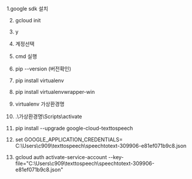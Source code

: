 1.google sdk 설치

2. gcloud init

3. y

4. 계정선택

5. cmd 실행

6. pip --version (버전확인)

7.  pip install virtualenv

8.  pip install virtualenvwrapper-win

9. virtualenv 가상환경명

10. .\가상환경명\Scripts\activate

11.  pip install --upgrade google-cloud-texttospeech

12. set GOOGLE_APPLICATION_CREDENTIALS= C:\Users\c909\texttospeech\speechtotext-309906-e81ef071b9c8.json

13. gcloud auth activate-service-account --key-file="C:\Users\c909\texttospeech\speechtotext-309906-e81ef071b9c8.json"

